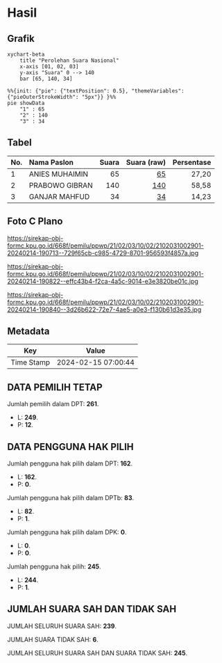 # Hasil

## Grafik

```mermaid
xychart-beta
    title "Perolehan Suara Nasional"
    x-axis [01, 02, 03]
    y-axis "Suara" 0 --> 140
    bar [65, 140, 34]
```

```mermaid
%%{init: {"pie": {"textPosition": 0.5}, "themeVariables": {"pieOuterStrokeWidth": "5px"}} }%%
pie showData
    "1" : 65
    "2" : 140
    "3" : 34
```

## Tabel

| No. | Nama Paslon    | Suara | Suara (raw) | Persentase |
|:--- |:-------------- | -----:| -----------:| ----------:|
| 1   | ANIES MUHAIMIN | 65    | [65][p-1]   | 27,20      |
| 2   | PRABOWO GIBRAN | 140   | [140][p-2]  | 58,58      |
| 3   | GANJAR MAHFUD  | 34    | [34][p-3]   | 14,23      |


[p-1]: https://github.com/gigit-pemilu/pemilu-2024/blob/main/pilpres/hitung-suara/sub/21-kepulauan-riau/sub/02-karimun/sub/03-karimun/sub/1002-teluk-air/sub/901-tps/sub/paslon-1.txt
[p-2]: https://github.com/gigit-pemilu/pemilu-2024/blob/main/pilpres/hitung-suara/sub/21-kepulauan-riau/sub/02-karimun/sub/03-karimun/sub/1002-teluk-air/sub/901-tps/sub/paslon-2.txt
[p-3]: https://github.com/gigit-pemilu/pemilu-2024/blob/main/pilpres/hitung-suara/sub/21-kepulauan-riau/sub/02-karimun/sub/03-karimun/sub/1002-teluk-air/sub/901-tps/sub/paslon-3.txt

## Foto C Plano

https://sirekap-obj-formc.kpu.go.id/668f/pemilu/ppwp/21/02/03/10/02/2102031002901-20240214-190713--729f65cb-c985-4729-8701-956593f4857a.jpg

https://sirekap-obj-formc.kpu.go.id/668f/pemilu/ppwp/21/02/03/10/02/2102031002901-20240214-190822--effc43b4-f2ca-4a5c-9014-e3e3820be01c.jpg

https://sirekap-obj-formc.kpu.go.id/668f/pemilu/ppwp/21/02/03/10/02/2102031002901-20240214-190840--3d26b622-72e7-4ae5-a0e3-f130b61d3e35.jpg


## Metadata

| Key        | Value               |
| ---------- | ------------------- |
| Time Stamp | 2024-02-15 07:00:44 |


## DATA PEMILIH TETAP

Jumlah pemilih dalam DPT: **261**.
 * L: **249**.
 * P: **12**.

## DATA PENGGUNA HAK PILIH

Jumlah pengguna hak pilih dalam DPT: **162**.
 * L: **162**.
 * P: **0**.

Jumlah pengguna hak pilih dalam DPTb: **83**.
 * L: **82**.
 * P: **1**.

Jumlah pengguna hak pilih dalam DPK: **0**.
 * L: **0**.
 * P: **0**.

Jumlah pengguna hak pilih: **245**.
 * L: **244**.
 * P: **1**.

## JUMLAH SUARA SAH DAN TIDAK SAH

JUMLAH SELURUH SUARA SAH: **239**.

JUMLAH SUARA TIDAK SAH: **6**.

JUMLAH SELURUH SUARA SAH DAN SUARA TIDAK SAH: **245**.


